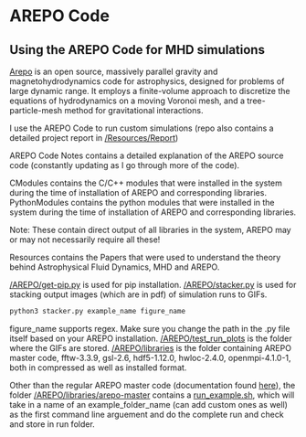# AREPO Code
## Using the AREPO Code for MHD simulations
[Arepo] is an open source, massively parallel gravity and magnetohydrodynamics code for astrophysics, designed for problems of large dynamic range. It employs a finite-volume approach to discretize the equations of hydrodynamics on a moving Voronoi mesh, and a tree-particle-mesh method for gravitational interactions.

I use the AREPO Code to run custom simulations (repo also contains a detailed project report in [/Resources/Report])

AREPO Code Notes contains a detailed explanation of the AREPO source code (constantly updating as I go through more of the code).

CModules contains the C/C++ modules that were installed in the system during the time of installation of AREPO and corresponding libraries.
PythonModules contains the python modules that were installed in the system during the time of installation of AREPO and corresponding libraries.

Note: These contain direct output of all libraries in the system, AREPO may or may not necessarily require all these!

Resources contains the Papers that were used to understand the theory behind Astrophysical Fluid Dynamics, MHD and AREPO. 

[/AREPO/get-pip.py] is used for pip installation.
[/AREPO/stacker.py] is used for stacking output images (which are in pdf) of simulation runs to GIFs.

```sh
python3 stacker.py example_name figure_name
```
figure_name supports regex. Make sure you change the path in the .py file itself based on your AREPO installation.
[/AREPO/test_run_plots] is the folder where the GIFs are stored.
[/AREPO/libraries] is the folder containing AREPO master code, fftw-3.3.9, gsl-2.6, hdf5-1.12.0, hwloc-2.4.0, openmpi-4.1.0-1, both in compressed as well as installed format.

Other than the regular AREPO master code (documentation found [here]), the folder [/AREPO/libraries/arepo-master] contains a [run_example.sh], which will take in a name of an example_folder_name (can add custom ones as well) as the first command line arguement and do the complete run and check and store in run folder.




[//]: # (These are reference links used in the body of this note and get stripped out when the markdown processor does its job. There is no need to format nicely because it shouldn't be seen. Thanks SO - http://stackoverflow.com/questions/4823468/store-comments-in-markdown-syntax)
  [Arepo]: <https://arepo-code.org/>
  [/Resources/Report]: <https://github.com/AstroDnerd/Astro-and-Cosmo-Simulations/tree/master/AREPO%20Code/Resources/Report>
  [/AREPO/get-pip.py]: <https://github.com/AstroDnerd/Astro-and-Cosmo-Simulations/blob/master/AREPO%20Code/AREPO/get-pip.py>
  [/AREPO/stacker.py]: <https://github.com/AstroDnerd/Astro-and-Cosmo-Simulations/blob/master/AREPO%20Code/AREPO/stacker.py>
  [/AREPO/test_run_plots]: <https://github.com/AstroDnerd/Astro-and-Cosmo-Simulations/tree/master/AREPO%20Code/AREPO/test_run_plots>
 [/AREPO/libraries]: <https://github.com/AstroDnerd/Astro-and-Cosmo-Simulations/tree/master/AREPO%20Code/AREPO/libraries>
 [here]: <https://arepo-code.org/wp-content/userguide/index.html>
 [/AREPO/libraries/arepo-master]: <https://github.com/AstroDnerd/Astro-and-Cosmo-Simulations/tree/master/AREPO%20Code/AREPO/libraries/arepo-master>
 [run_example.sh]: <https://github.com/AstroDnerd/Astro-and-Cosmo-Simulations/blob/master/AREPO%20Code/AREPO/libraries/arepo-master/run_example.sh>